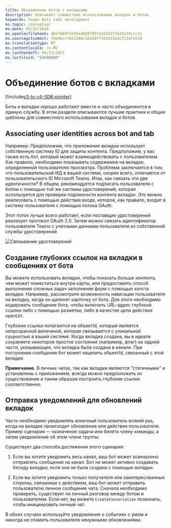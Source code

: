 ```yaml
---
title: Объединение ботов с вкладками
description: Описывает совместное использование вкладок и ботов
keywords: teams bots tabs development
ms.topic: conceptual
ms.date: 03/15/2018
ms.openlocfilehash: d8ef669f55d5edbb9795fa2d34277bd2e2dccc7c
ms.sourcegitcommit: 79e6bccfb513d4c16a58ffc03521edcf134fa518
ms.translationtype: MT
ms.contentlocale: ru-RU
ms.lasthandoff: 04/13/2021
ms.locfileid: "51696600"
---
```

# <a name="combine-bots-with-tabs"></a>Объединение ботов с вкладками

[!include[v3-to-v4-SDK-pointer](~/includes/v3-to-v4-pointer-bots.md)]

Боты и вкладки хорошо работают вместе и часто объединяются в единую службу. В этом разделе описываются лучшие практики и общие шаблоны для совместного использования вкладок и ботов.

## <a name="associating-user-identities-across-bot-and-tab"></a>Associating user identities across bot and tab

Например: Предположим, что приложение вкладки использует собственную систему ID для защиты контента. Предположим, у вас также есть бот, который может взаимодействовать с пользователем. Как правило, необходимо показывать содержимое на вкладке, определенной пользователю просмотра. Проблема заключается в том, что пользовательский ИД в вашей системе, скорее всего, отличается от пользовательского ID Microsoft Teams. Итак, как связать эти две идентичности?
В общем, рекомендуется подписать пользователя с ботом с помощью той же системы удостоверений, которая используется для проверки подлинности контента вкладок. Это можно реализовать с помощью действия входа, которое, как правило, входит в систему пользователя с помощью потока OAuth.

Этот поток лучше всего работает, если поставщик удостоверений реализует протокол OAuth 2.0. Затем можно связать идентификатор пользователя Teams с учетными данными пользователя из собственной службы удостоверений.

   ![Связывание удостоверений](~/assets/images/bots/associating_contexts.png)

## <a name="constructing-deep-links-to-tabs-in-messages-from-your-bot"></a>Создание глубоких ссылок на вкладки в сообщениях от бота

Вы можете использовать вкладки, чтобы показать больше контента, чем может поместиться внутри карты, или предоставить способ выполнения сложных задач заполнения форм с помощью холста вкладки. Например, рассмотрите возможность навигации пользователя на вкладку, когда он щелкнет карточку от бота. Для этого необходимо кодировать сообщение бота, чтобы включить URL-адрес глубокой ссылки либо с помощью разметки, либо в качестве цели действия openUrl. [](~/concepts/build-and-test/deep-links.md)

Глубокие ссылки полагаются на объектId, который является непрозрачной величиной, которая связывается с уникальной сущностью в вашей системе. Когда вкладка создана, вы в идеале сохраняете некоторое простое состояние (например, флаг) на задней части, указывающее, что вкладка была создана в канале. При построении сообщения бот может нацелить объектId, связанный с этой вкладке.

**Примечание.** В личных чатах, так как вкладки являются "статичными" и установлены с приложением, всегда можно предположить их существование и таким образом построить глубокие ссылки соответственно.

## <a name="sending-notifications-for-tab-updates"></a>Отправка уведомлений для обновлений вкладок

Часто необходимо уведомлять конечный пользователь всякий раз, когда на вкладке происходит обновление или действие пользователя. Пример сценария — назначение задачи или билета члену команды, а затем уведомление об этом члене группы.

Существует два способа достижения этого сценария:

1. Если вы хотите уведомить весь канал, ваш бот может асинхронно отправлять сообщение на канал. Бот не может активно создавать беседу вкладки, если она не была создана с помощью вкладки.

2. Если вы хотите уведомить только получателя или заинтересованные стороны, связанные с действием, ваш бот может отправить пользователю личное сообщение чата. Сначала необходимо проверить, существует ли личный разговор между ботом и пользователем. Если нет, вы можете `CreateConversation` позвонить, чтобы инициировать личный чат.

В обоих случаях используйте уведомления о событиях с умом и никогда не спамить пользователя ненужными обновлениями.
